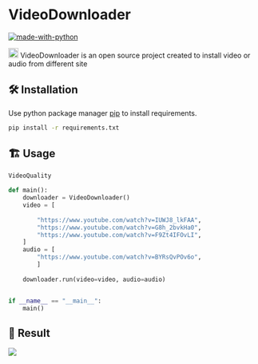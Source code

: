 #  VideoDownloader
[![made-with-python](https://img.shields.io/badge/Made%20with-Python-1f425f.svg)](https://www.python.org/)

	

<img src = "https://github.githubassets.com/images/mona-loading-dark.gif" height=20/> VideoDownloader is an open source project created to install video or audio from different site 

## :hammer_and_wrench: Installation 

Use python package manager [pip](https://pip.pypa.io/en/stable/) to install requirements.

```bash
pip install -r requirements.txt
```




## :building_construction: Usage

```python
VideoQuality

def main():
    downloader = VideoDownloader()
    video = [
        
        "https://www.youtube.com/watch?v=IUWJ8_lkFAA",
        "https://www.youtube.com/watch?v=G8h_2bvkHa0",
        "https://www.youtube.com/watch?v=F9Zt4IFOvLI",
    ]
    audio = [
        "https://www.youtube.com/watch?v=BYRsQvPOv6o",
        ]
    
    downloader.run(video=video, audio=audio)


if __name__ == "__main__":
    main()
```
## :tada: Result

![](http://i.imgur.com/Ssfp7.gif)


